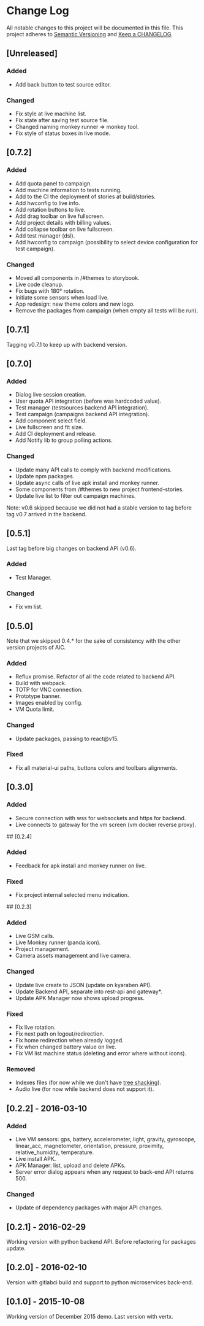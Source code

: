 # Change Log
All notable changes to this project will be documented in this file.
This project adheres to [Semantic Versioning](http://semver.org/) and [Keep a CHANGELOG](http://keepachangelog.com/).

## [Unreleased]

### Added
- Add back button to test source editor.

### Changed
- Fix style at live machine list.
- Fix state after saving test source file.
- Changed naming monkey runner => monkey tool.
- Fix style of status boxes in live mode.

## [0.7.2]

### Added
- Add quota panel to campaign.
- Add machine information to tests running.
- Add to the CI the deployment of stories at build/stories.
- Add hwconfig to live info.
- Add rotation buttons to live.
- Add drag toolbar on live fullscreen.
- Add project details with billing values.
- Add collapse toolbar on live fullscreen.
- Add test manager (dsl).
- Add hwconfig to campaign (possibility to select device configuration for test campaign).

### Changed
- Moved all components in /#themes to storybook.
- Live code cleanup.
- Fix bugs with 180° rotation.
- Initiate some sensors when load live.
- App redesign: new theme colors and new logo.
- Remove the packages from campaign (when empty all tests will be run).

## [0.7.1]

Tagging v0.7.1 to keep up with backend version.

## [0.7.0]

### Added
- Dialog live session creation.
- User quota API integration (before was hardcoded value).
- Test manager (testsources backend API integration).
- Test campaign (campaigns backend API integration).
- Add component select field.
- Live fullscreen and fit size.
- Add CI deployment and release.
- Add Notify lib to group polling actions.

### Changed
- Update many API calls to comply with backend modifications.
- Update npm packages.
- Update async calls of live apk install and monkey runner.
- Some components from /#themes to new project frontend-stories.
- Update live list to filter out campaign machines.

Note: v0.6 skipped because we did not had a stable version to tag
before tag v0.7 arrived in the backend.

## [0.5.1]

Last tag before big changes on backend API (v0.6).

### Added
- Test Manager.

### Changed
- Fix vm list.

## [0.5.0]

Note that we skipped 0.4.* for the sake of consistency with the other
version projects of AiC.

### Added
- Reflux promise. Refactor of all the code related to backend API.
- Build with webpack.
- TOTP for VNC connection.
- Prototype banner.
- Images enabled by config.
- VM Quota limit.

### Changed
- Update packages, passing to react@v15.

### Fixed
- Fix all material-ui paths, buttons colors and toolbars alignments.

## [0.3.0]

### Added
- Secure connection with wss for websockets and https for backend.
- Live connects to gateway for the vm screen (vm docker reverse proxy).

## [0.2.4]

### Added
- Feedback for apk install and monkey runner on live.

### Fixed
- Fix project internal selected menu indication.

## [0.2.3]

### Added
- Live GSM calls.
- Live Monkey runner (panda icon).
- Project management.
- Camera assets management and live camera.

### Changed
- Update live create to JSON (update on kyaraben API).
- Update Backend API, separate into rest-api and gateway*.
- Update APK Manager now shows upload progress.

### Fixed
- Fix live rotation.
- Fix next path on logout/redirection.
- Fix home redirection when already logged.
- Fix when changed battery value on live.
- Fix VM list machine status (deleting and error where without icons).

### Removed
- Indexes files (for now while we don't have [tree shacking](http://www.2ality.com/2015/12/webpack-tree-shaking.html)).
- Audio live (for now while backend does not support it).

## [0.2.2] - 2016-03-10

### Added
- Live VM sensors: gps, battery, accelerometer, light, gravity, gyroscope, linear_acc, magnetometer, orientation, pressure, proximity, relative_humidity, temperature.
- Live install APK.
- APK Manager: list, upload and delete APKs.
- Server error dialog appears when any request to back-end API returns 500.

### Changed
- Update of dependency packages with major API changes.

## [0.2.1] - 2016-02-29

Working version with python backend API. Before refactoring for packages update.

## [0.2.0] - 2016-02-10

Version with gitlabci build and support to python microservices back-end.

## [0.1.0] - 2015-10-08

Working version of December 2015 demo. Last version with vertx.